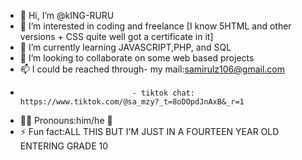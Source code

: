 - 👋 Hi, I’m @kING-RURU
- 👀 I’m interested in coding and freelance [I know 5HTML and other versions + CSS quite well got a certificate in it]
- 🌱 I’m currently learning JAVASCRIPT,PHP, and SQL
- 💞️ I’m looking to collaborate on some web based projects 
- 📫 I could be reached through- my mail:samirulz106@gmail.com
-                              - tiktok chat: https://www.tiktok.com/@sa_mzy?_t=8oDOpdJnAxB&_r=1
- 👨🏿 Pronouns:him/he 👨 
- ⚡ Fun fact:ALL THIS BUT I'M JUST IN A FOURTEEN YEAR OLD ENTERING GRADE 10

<!---
kING-RURU/kING-RURU is a ✨ special ✨ repository because its `README.md` (this file) appears on your GitHub profile.
You can click the Preview link to take a look at your changes.
--->
